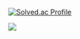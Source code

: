 [![Solved.ac Profile](http://mazassumnida.wtf/api/v2/generate_badge?boj=inhan1009)](https://solved.ac/inhan1009)


<img align="center" src="https://github-readme-stats.vercel.app/api?username=inhwanK&show_icons=true" />

<!--
Here are some ideas to get you started:

- 🔭 I’m currently working on ...
- 🌱 I’m currently learning ...
- 👯 I’m looking to collaborate on ...
- 🤔 I’m looking for help with ...
- 💬 Ask me about ...
- 📫 How to reach me: ...
- 😄 Pronouns: ...
- ⚡ Fun fact: ...

-->
